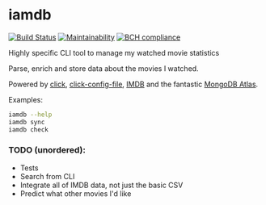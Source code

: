 # iamdb
[![Build Status](https://travis-ci.org/yehonatanz/iamdb.svg?branch=master)](https://travis-ci.org/yehonatanz/iamdb)
[![Maintainability](https://api.codeclimate.com/v1/badges/ca78817e0669a495bcf4/maintainability)](https://codeclimate.com/github/yehonatanz/iamdb/maintainability)
[![BCH compliance](https://bettercodehub.com/edge/badge/yehonatanz/iamdb?branch=master)](https://bettercodehub.com/)

Highly specific CLI tool to manage my watched movie statistics

Parse, enrich and store data about the movies I watched.

Powered by [click](https://palletsprojects.com/p/click), [click-config-file](https://github.com/phha/click_config_file), [IMDB](https://www.imdb.com/interfaces) and the fantastic [MongoDB Atlas](https://www.mongodb.com/cloud/atlas).

Examples:
```bash
iamdb --help
iamdb sync
iamdb check
```

### TODO (unordered):
* Tests
* Search from CLI
* Integrate all of IMDB data, not just the basic CSV
* Predict what other movies I'd like
